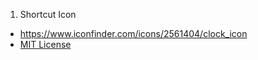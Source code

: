 
1. Shortcut Icon
  - https://www.iconfinder.com/icons/2561404/clock_icon
  - [MIT License]


[MIT License]: https://mit-license.org/
